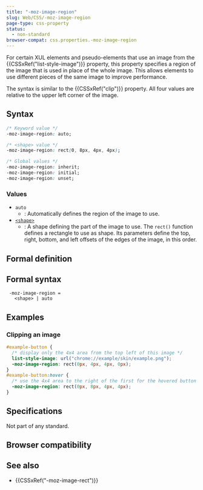 ```yaml
---
title: "-moz-image-region"
slug: Web/CSS/-moz-image-region
page-type: css-property
status:
  - non-standard
browser-compat: css.properties.-moz-image-region
---
```




For certain XUL elements and pseudo-elements that use an image from the {{CSSxRef("list-style-image")}} property, this property specifies a region of the image that is used in place of the whole image. This allows elements to use different pieces of the same image to improve performance.

The syntax is similar to the {{CSSxRef("clip")}} property. All four values are relative to the upper left corner of the image.

## Syntax

```css
/* Keyword value */
-moz-image-region: auto;

/* <shape> value */
-moz-image-region: rect(0, 8px, 4px, 4px);

/* Global values */
-moz-image-region: inherit;
-moz-image-region: initial;
-moz-image-region: unset;
```

### Values

- `auto`
  - : Automatically defines the region of the image to use.
- [`<shape>`](/Web/CSS/shape)
  - : A shape defining the part of the image to use. The `rect()` function defines a rectangle to use as shape. Its parameters define the top, right, bottom, and left offsets of the edges of the image, in this order.

## Formal definition



## Formal syntax

```plain
 -moz-image-region =
   <shape> | auto
```

## Examples

### Clipping an image

```css
#example-button {
  /* display only the 4x4 area from the top left of this image */
  list-style-image: url("chrome://example/skin/example.png");
  -moz-image-region: rect(0px, 4px, 4px, 0px);
}
#example-button:hover {
  /* use the 4x4 area to the right of the first for the hovered button */
  -moz-image-region: rect(0px, 8px, 4px, 4px);
}
```

## Specifications

Not part of any standard.

## Browser compatibility



## See also

- {{CSSxRef("-moz-image-rect")}}
